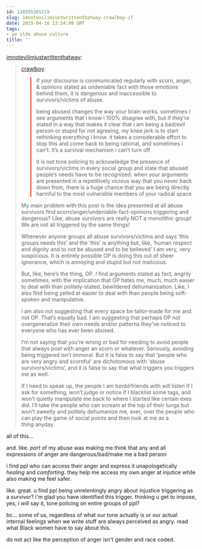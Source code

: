 ```yaml
---
id: 116555365219
slug: imnotevilimjustwrittenthatway-crawlboy-if
date: 2015-04-16 13:54:08 GMT
tags:
- ye olde abuse culture
title: ''
---
```

<p><a href="http://imnotevilimjustwrittenthatway.tumblr.com/post/116554799064/crawlboy-if-your-discourse-is-communicated" class="tumblr_blog">imnotevilimjustwrittenthatway</a>:</p>

<blockquote><p><a href="http://crawlboy.tumblr.com/post/116052782987/if-your-discourse-is-communicated-regularly-with" class="tumblr_blog">crawlboy</a>:</p>

<blockquote class="xkit-colorquotes-border-item" style="border-left-color: rgb(255, 25, 0);"><p>if your discourse is communicated regularly with scorn, anger, &amp; opinions stated as undeniable fact with those emotions behind them, it is dangerous and inaccessible to survivors/victims of abuse. </p>

<p>being abused changes the way your brain works. sometimes i see arguments that i know i 100% disagree with, but if they’re stated in a way that makes it clear that i am being a bad/evil person or stupid for not agreeing, my knee jerk is to start rethinking everything i know. it takes a considerable effort to stop this and come back to being rational, and sometimes i can’t. it’s a survival mechanism i can’t turn off </p>

<p>it is not tone policing to acknowledge the presence of survivors/victims in every social group and state that abused people’s needs have to be recognized. when your arguments are presented in a repetitively vicious way that you never back down from, there is a huge chance that you are being directly harmful to the most vulnerable members of your radical space</p></blockquote>

<p>My main problem with this post is the idea presented at all abuse survivors find scorn/anger/undeniable-fact-opinions triggering and dangerous? Like, abuse survivors are really NOT a monolithic group! We are not all triggered by the same things!</p><p>Whenever anyone groups all abuse survivors/victims and says ‘this groups needs this’ and the ‘this’ is anything but, like, ‘human respect and dignity and to not be abused and to be believed’ I am very, very suspicious. It is entirely possible OP is doing this out of sheer ignorance, which is annoying and stupid but not malicious.</p><p>But, like, here’s the thing, OP. <i>I</i> find arguments stated as fact, angrily sometimes, with the implication that OP hates me, much, much easier to deal with than politely-stated, bewildered dehumanization. Like, I also find being yelled at easier to deal with than people being soft-spoken and manipulative. </p><p>I am also not suggesting that every space be tailor-made for me and not OP. That’s equally bad. I am suggesting that perhaps OP not overgeneralize their own needs and/or patterns they’ve noticed to everyone who has ever been abused.</p><p>I’m not saying that you’re wrong or bad for needing to avoid people that always post with anger an scorn or whatever. Seriously, avoiding being triggered isn’t immoral. But it is false to say that ‘people who are very angry and scornful’ are dichotomous with ‘abuse survivors/victims’, and it is false to say that what triggers you triggers <i>me</i> as well. </p><p>If I need to speak up, the people I am tumblrfriends with will listen if I ask for something, won’t judge or notice if I blacklist some tags, and won’t quietly manipulate me back to where I started like certain exes did. I’ll take the people who can scream at the top of their lungs but won’t sweetly and politely dehumanize me, ever, over the people who can play the game of social points and then look at me as a <i>thing</i> anyday.</p></blockquote>

all of this...

and. like. _part_ of my abuse was making me think that any and all expressions of anger are dangerous/bad/make me a bad person

i find ppl who can access their anger and express it unapologetically _healing_ and _comforting_. they help me access my own anger at injutice while also making me feel safer. 

like. great. u find ppl being unrelentingly angry about injustice triggering as a survivor? i'm glad you have identified this trigger. thinking u get to impose, yes, i _will_ say it, tone policing on entire groups of ppl?

bc... some of us, regardless of what our tone actually is or our actual internal feelings when we write stuff are always perceived as angry. read what Black women have to say about this. 

do not act like the perception of anger isn't gender and race coded. 